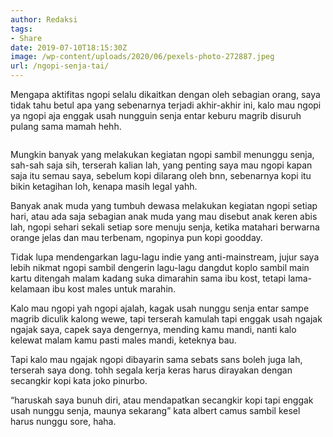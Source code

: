 ```yaml
---
author: Redaksi
tags:
- Share
date: 2019-07-10T18:15:30Z
image: /wp-content/uploads/2020/06/pexels-photo-272887.jpeg
url: /ngopi-senja-tai/
---
```


Mengapa aktifitas ngopi selalu dikaitkan dengan oleh sebagian orang, saya tidak tahu betul apa yang sebenarnya terjadi akhir-akhir ini, kalo mau ngopi ya ngopi aja enggak usah nungguin senja entar keburu magrib disuruh pulang sama mamah hehh.<figure class="wp-block-image size-large">

<img src="https://i0.wp.com/wildanfauzy.com/wp-content/uploads/2020/01/neve-museum-07.jpg?w=768&#038;ssl=1" alt="" class="wp-image-4537" data-recalc-dims="1" /> </figure> 

Mungkin banyak yang melakukan kegiatan ngopi sambil menunggu senja, sah-sah saja sih, terserah kalian lah, yang penting saya mau ngopi kapan saja itu semau saya, sebelum kopi dilarang oleh bnn, sebenarnya kopi itu bikin ketagihan loh, kenapa masih legal yahh.

Banyak anak muda yang tumbuh dewasa melakukan kegiatan ngopi setiap hari, atau ada saja sebagian anak muda yang mau disebut anak keren abis lah, ngopi sehari sekali setiap sore menuju senja, ketika matahari berwarna orange jelas dan mau terbenam, ngopinya pun kopi goodday.

Tidak lupa mendengarkan lagu-lagu indie yang anti-mainstream, jujur saya lebih nikmat ngopi sambil dengerin lagu-lagu dangdut koplo sambil main kartu ditengah malam kadang suka dimarahin sama ibu kost, tetapi lama-kelamaan ibu kost males untuk marahin.

Kalo mau ngopi yah ngopi ajalah, kagak usah nunggu senja entar sampe magrib diculik kalong wewe, tapi terserah kamulah tapi enggak usah ngajak ngajak saya, capek saya dengernya, mending kamu mandi, nanti kalo kelewat malam kamu pasti males mandi, keteknya bau.

Tapi kalo mau ngajak ngopi dibayarin sama sebats sans boleh juga lah, terserah saya dong. tohh segala kerja keras harus dirayakan dengan secangkir kopi kata joko pinurbo.

&#8220;haruskah saya bunuh diri, atau mendapatkan secangkir kopi tapi enggak usah nunggu senja, maunya sekarang&#8221; kata albert camus sambil kesel harus nunggu sore, haha.
